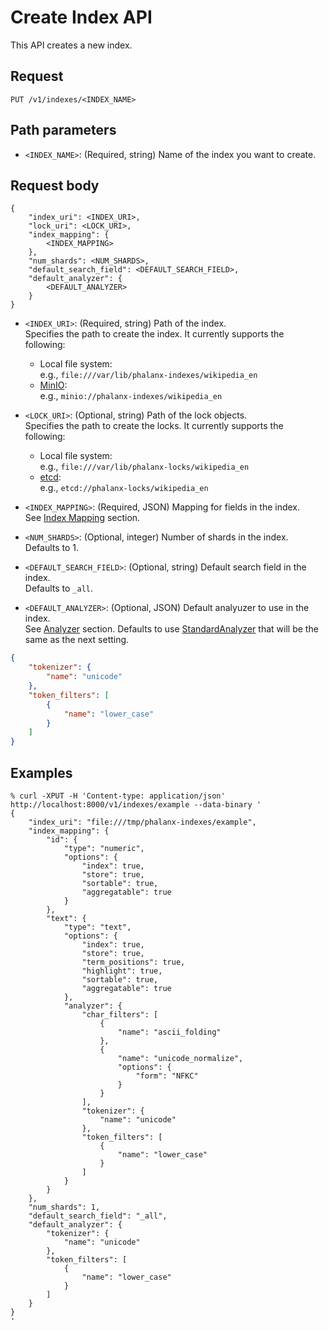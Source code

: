 # Create Index API

This API creates a new index.

## Request

```
PUT /v1/indexes/<INDEX_NAME>
```


## Path parameters

- `<INDEX_NAME>`: (Required, string) Name of the index you want to create.


## Request body

```
{
    "index_uri": <INDEX_URI>,
    "lock_uri": <LOCK_URI>,
    "index_mapping": {
        <INDEX_MAPPING>
    },
    "num_shards": <NUM_SHARDS>,
	"default_search_field": <DEFAULT_SEARCH_FIELD>,
	"default_analyzer": {
        <DEFAULT_ANALYZER>
	}
}
```

- `<INDEX_URI>`: (Required, string) Path of the index.  
Specifies the path to create the index. It currently supports the following:
  - Local file system:  
  e.g., `file:///var/lib/phalanx-indexes/wikipedia_en`  
  - [MinIO](https://min.io/):  
  e.g., `minio://phalanx-indexes/wikipedia_en`  


- `<LOCK_URI>`: (Optional, string) Path of the lock objects.  
Specifies the path to create the locks. It currently supports the following:
  - Local file system:  
  e.g., `file:///var/lib/phalanx-locks/wikipedia_en`  
  - [etcd](https://etcd.io/):  
  e.g., `etcd://phalanx-locks/wikipedia_en`  


- `<INDEX_MAPPING>`: (Required, JSON) Mapping for fields in the index.  
See [Index Mapping](/index_mapping.md) section.


- `<NUM_SHARDS>`: (Optional, integer) Number of shards in the index.  
Defaults to 1.


- `<DEFAULT_SEARCH_FIELD>`: (Optional, string) Default search field in the index.  
Defaults to `_all`.


- `<DEFAULT_ANALYZER>`: (Optional, JSON) Default analyuzer to use in the index.  
See [Analyzer](/analyzer.md) section. Defaults to use [StandardAnalyzer](https://github.com/blugelabs/bluge/blob/master/analysis/analyzer/standard.go) that will be the same as the next setting.  
```json
{
    "tokenizer": {
        "name": "unicode"
    },
    "token_filters": [
        {
            "name": "lower_case"
        }
    ]
}
```


## Examples

```
% curl -XPUT -H 'Content-type: application/json' http://localhost:8000/v1/indexes/example --data-binary '
{
	"index_uri": "file:///tmp/phalanx-indexes/example",
	"index_mapping": {
		"id": {
			"type": "numeric",
			"options": {
				"index": true,
				"store": true,
				"sortable": true,
				"aggregatable": true
			}
		},
		"text": {
			"type": "text",
			"options": {
				"index": true,
				"store": true,
				"term_positions": true,
				"highlight": true,
				"sortable": true,
				"aggregatable": true
			},
			"analyzer": {
				"char_filters": [
					{
						"name": "ascii_folding"
					},
					{
						"name": "unicode_normalize",
						"options": {
							"form": "NFKC"
						}
					}
				],
				"tokenizer": {
					"name": "unicode"
				},
				"token_filters": [
					{
						"name": "lower_case"
					}
				]
			}
		}
	},
	"num_shards": 1,
	"default_search_field": "_all",
	"default_analyzer": {
		"tokenizer": {
			"name": "unicode"
		},
		"token_filters": [
			{
				"name": "lower_case"
			}
		]
	}
}
'
```
